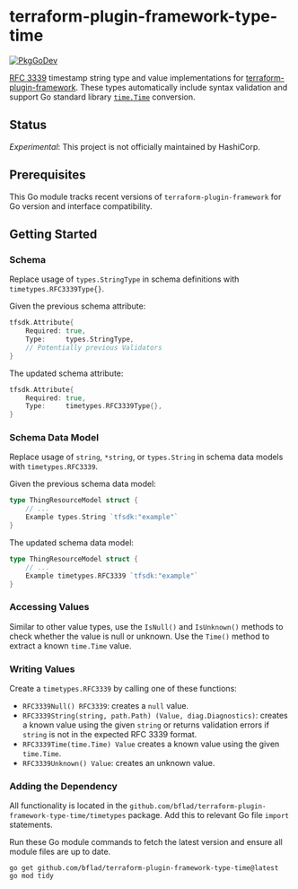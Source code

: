 # terraform-plugin-framework-type-time

[![PkgGoDev](https://pkg.go.dev/badge/github.com/bflad/terraform-plugin-framework-type-time)](https://pkg.go.dev/github.com/bflad/terraform-plugin-framework-type-time)

[RFC 3339](https://tools.ietf.org/html/rfc3339) timestamp string type and value implementations for [terraform-plugin-framework](https://github.com/hashicorp/terraform-plugin-framework). These types automatically include syntax validation and support Go standard library [`time.Time`](https://pkg.go.dev/time#Time) conversion.

## Status

_Experimental_: This project is not officially maintained by HashiCorp.

## Prerequisites

This Go module tracks recent versions of `terraform-plugin-framework` for Go version and interface compatibility.

## Getting Started

### Schema

Replace usage of `types.StringType` in schema definitions with `timetypes.RFC3339Type{}`.

Given the previous schema attribute:

```go
tfsdk.Attribute{
    Required: true,
    Type:     types.StringType,
    // Potentially previous Validators
}
```

The updated schema attribute:

```go
tfsdk.Attribute{
    Required: true,
    Type:     timetypes.RFC3339Type{},
}
```

### Schema Data Model

Replace usage of `string`, `*string`, or `types.String` in schema data models with `timetypes.RFC3339`.

Given the previous schema data model:

```go
type ThingResourceModel struct {
    // ...
    Example types.String `tfsdk:"example"`
}
```

The updated schema data model:

```go
type ThingResourceModel struct {
    // ...
    Example timetypes.RFC3339 `tfsdk:"example"`
}
```

### Accessing Values

Similar to other value types, use the `IsNull()` and `IsUnknown()` methods to check whether the value is null or unknown. Use the `Time()` method to extract a known `time.Time` value.

### Writing Values

Create a `timetypes.RFC3339` by calling one of these functions:

- `RFC3339Null() RFC3339`: creates a `null` value.
- `RFC3339String(string, path.Path) (Value, diag.Diagnostics)`: creates a known value using the given `string` or returns validation errors if `string` is not in the expected RFC 3339 format.
- `RFC3339Time(time.Time) Value` creates a known value using the given `time.Time`.
- `RFC3339Unknown() Value`: creates an unknown value.

### Adding the Dependency

All functionality is located in the `github.com/bflad/terraform-plugin-framework-type-time/timetypes` package. Add this to relevant Go file `import` statements.

Run these Go module commands to fetch the latest version and ensure all module files are up to date.

```shell
go get github.com/bflad/terraform-plugin-framework-type-time@latest
go mod tidy
```
